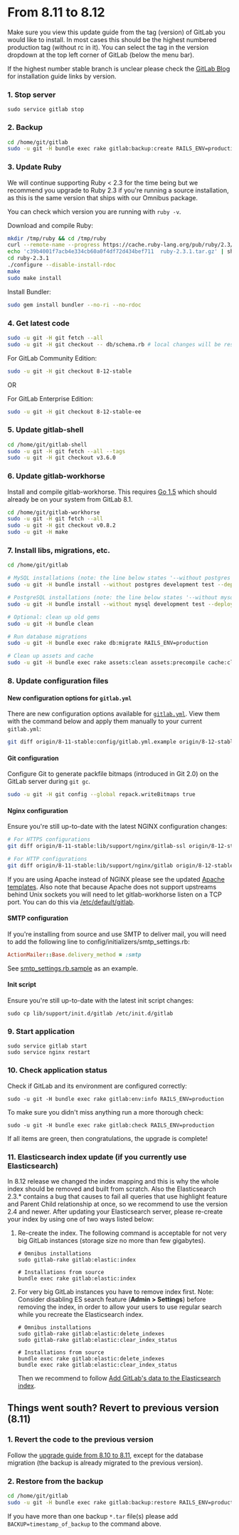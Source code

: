 # From 8.11 to 8.12

Make sure you view this update guide from the tag (version) of GitLab you would
like to install. In most cases this should be the highest numbered production
tag (without rc in it). You can select the tag in the version dropdown at the
top left corner of GitLab (below the menu bar).

If the highest number stable branch is unclear please check the
[GitLab Blog](https://about.gitlab.com/blog/archives.html) for installation
guide links by version.

### 1. Stop server

    sudo service gitlab stop

### 2. Backup

```bash
cd /home/git/gitlab
sudo -u git -H bundle exec rake gitlab:backup:create RAILS_ENV=production
```

### 3. Update Ruby

We will continue supporting Ruby < 2.3 for the time being but we recommend you
upgrade to Ruby 2.3 if you're running a source installation, as this is the same
version that ships with our Omnibus package.

You can check which version you are running with `ruby -v`.

Download and compile Ruby:

```bash
mkdir /tmp/ruby && cd /tmp/ruby
curl --remote-name --progress https://cache.ruby-lang.org/pub/ruby/2.3/ruby-2.3.1.tar.gz
echo 'c39b4001f7acb4e334cb60a0f4df72d434bef711  ruby-2.3.1.tar.gz' | shasum --check - && tar xzf ruby-2.3.1.tar.gz
cd ruby-2.3.1
./configure --disable-install-rdoc
make
sudo make install
```

Install Bundler:

```bash
sudo gem install bundler --no-ri --no-rdoc
```

### 4. Get latest code

```bash
sudo -u git -H git fetch --all
sudo -u git -H git checkout -- db/schema.rb # local changes will be restored automatically
```

For GitLab Community Edition:

```bash
sudo -u git -H git checkout 8-12-stable
```

OR

For GitLab Enterprise Edition:

```bash
sudo -u git -H git checkout 8-12-stable-ee
```

### 5. Update gitlab-shell

```bash
cd /home/git/gitlab-shell
sudo -u git -H git fetch --all --tags
sudo -u git -H git checkout v3.6.0
```

### 6. Update gitlab-workhorse

Install and compile gitlab-workhorse. This requires
[Go 1.5](https://golang.org/dl) which should already be on your system from
GitLab 8.1.

```bash
cd /home/git/gitlab-workhorse
sudo -u git -H git fetch --all
sudo -u git -H git checkout v0.8.2
sudo -u git -H make
```

### 7. Install libs, migrations, etc.

```bash
cd /home/git/gitlab

# MySQL installations (note: the line below states '--without postgres')
sudo -u git -H bundle install --without postgres development test --deployment

# PostgreSQL installations (note: the line below states '--without mysql')
sudo -u git -H bundle install --without mysql development test --deployment

# Optional: clean up old gems
sudo -u git -H bundle clean

# Run database migrations
sudo -u git -H bundle exec rake db:migrate RAILS_ENV=production

# Clean up assets and cache
sudo -u git -H bundle exec rake assets:clean assets:precompile cache:clear RAILS_ENV=production
```

### 8. Update configuration files

#### New configuration options for `gitlab.yml`

There are new configuration options available for [`gitlab.yml`](config/gitlab.yml.example). View them with the command below and apply them manually to your current `gitlab.yml`:

```sh
git diff origin/8-11-stable:config/gitlab.yml.example origin/8-12-stable:config/gitlab.yml.example
```

#### Git configuration

Configure Git to generate packfile bitmaps (introduced in Git 2.0) on
the GitLab server during `git gc`.

```sh
sudo -u git -H git config --global repack.writeBitmaps true
```

#### Nginx configuration

Ensure you're still up-to-date with the latest NGINX configuration changes:

```sh
# For HTTPS configurations
git diff origin/8-11-stable:lib/support/nginx/gitlab-ssl origin/8-12-stable:lib/support/nginx/gitlab-ssl

# For HTTP configurations
git diff origin/8-11-stable:lib/support/nginx/gitlab origin/8-12-stable:lib/support/nginx/gitlab
```

If you are using Apache instead of NGINX please see the updated [Apache templates].
Also note that because Apache does not support upstreams behind Unix sockets you
will need to let gitlab-workhorse listen on a TCP port. You can do this
via [/etc/default/gitlab].

[Apache templates]: https://gitlab.com/gitlab-org/gitlab-recipes/tree/master/web-server/apache
[/etc/default/gitlab]: https://gitlab.com/gitlab-org/gitlab-ce/blob/8-12-stable/lib/support/init.d/gitlab.default.example#L38

#### SMTP configuration

If you're installing from source and use SMTP to deliver mail, you will need to add the following line
to config/initializers/smtp_settings.rb:

```ruby
ActionMailer::Base.delivery_method = :smtp
```

See [smtp_settings.rb.sample] as an example.

[smtp_settings.rb.sample]:  https://gitlab.com/gitlab-org/gitlab-ce/blob/8-12-stable/config/initializers/smtp_settings.rb.sample#L13?

#### Init script

Ensure you're still up-to-date with the latest init script changes:

    sudo cp lib/support/init.d/gitlab /etc/init.d/gitlab

### 9. Start application

    sudo service gitlab start
    sudo service nginx restart

### 10. Check application status

Check if GitLab and its environment are configured correctly:

    sudo -u git -H bundle exec rake gitlab:env:info RAILS_ENV=production

To make sure you didn't miss anything run a more thorough check:

    sudo -u git -H bundle exec rake gitlab:check RAILS_ENV=production

If all items are green, then congratulations, the upgrade is complete!

### 11. Elasticsearch index update (if you currently use Elasticsearch)

In 8.12 release we changed the index mapping and this is why the whole index should be removed and built from scratch. Also the Elasticsearch 2.3.* contains a bug that causes to fail all queries that use highlight feature and Parent Child relationship at once, so we recommend to use the version 2.4 and newer. After updating your Elasticsearch server, please re-create your index by using one of two ways listed below:

1. Re-create the index. The following command is acceptable for not very big GitLab instances (storage size no more than few gigabytes).

    ```
    # Omnibus installations
    sudo gitlab-rake gitlab:elastic:index

    # Installations from source
    bundle exec rake gitlab:elastic:index
    ```

1. For very big GitLab instances you have to remove index first. Note: Consider disabling ES search feature (**Admin > Settings**) before removing the index, in order to allow your users to use regular search while you recreate the Elasticsearch index.

    ```
    # Omnibus installations
    sudo gitlab-rake gitlab:elastic:delete_indexes
    sudo gitlab-rake gitlab:elastic:clear_index_status

    # Installations from source
    bundle exec rake gitlab:elastic:delete_indexes
    bundle exec rake gitlab:elastic:clear_index_status
    ```

    Then we recommend to follow [Add GitLab's data to the Elasticsearch index](../integration/elasticsearch.md#add-gitlabs-data-to-the-elasticsearch-index).


## Things went south? Revert to previous version (8.11)

### 1. Revert the code to the previous version

Follow the [upgrade guide from 8.10 to 8.11](8.10-to-8.11.md), except for the
database migration (the backup is already migrated to the previous version).

### 2. Restore from the backup

```bash
cd /home/git/gitlab
sudo -u git -H bundle exec rake gitlab:backup:restore RAILS_ENV=production
```

If you have more than one backup `*.tar` file(s) please add `BACKUP=timestamp_of_backup` to the command above.
